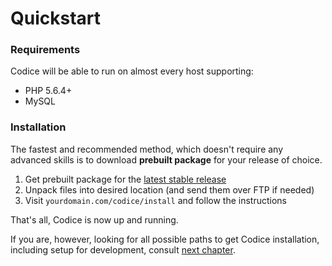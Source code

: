 # Quickstart

### Requirements
Codice will be able to run on almost every host supporting:

- PHP 5.6.4+
- MySQL

### Installation
The fastest and recommended method, which doesn't require any advanced skills
is to download **prebuilt package** for your release of choice.

1. Get prebuilt package for the [latest stable release][releases]
2. Unpack files into desired location (and send them over FTP if needed)
3. Visit `yourdomain.com/codice/install` and follow the instructions

That's all, Codice is now up and running.

If you are, however, looking for all possible paths to get Codice installation,
including setup for development, consult [next chapter](installation).

[releases]: https://github.com/getcodice/codice/releases
